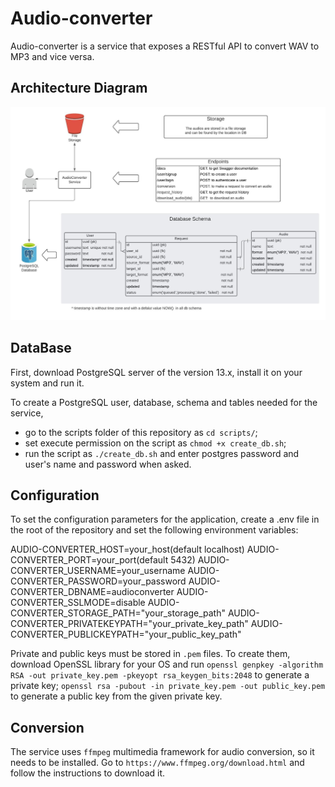 # Audio-converter

Audio-converter is a service that exposes a RESTful API to convert WAV to MP3 and vice versa. 

## Architecture Diagram

![diagram](docs/architecture.jpeg)

## DataBase

First, download PostgreSQL server of the version 13.x, install it on your system and run it.

To create a PostgreSQL user, database, schema and tables needed for the service,

* go to the scripts folder of this repository as `cd scripts/`;
* set execute permission on the script as `chmod +x create_db.sh`;
* run the script as `./create_db.sh` and enter postgres password and user's name and password when asked.

## Configuration

To set the configuration parameters for the application, create a .env file in the root of the repository
and set the following environment variables:

AUDIO-CONVERTER_HOST=your_host(default localhost)
AUDIO-CONVERTER_PORT=your_port(default 5432)
AUDIO-CONVERTER_USERNAME=your_username
AUDIO-CONVERTER_PASSWORD=your_password
AUDIO-CONVERTER_DBNAME=audioconverter
AUDIO-CONVERTER_SSLMODE=disable
AUDIO-CONVERTER_STORAGE_PATH="your_storage_path"
AUDIO-CONVERTER_PRIVATEKEYPATH="your_private_key_path"
AUDIO-CONVERTER_PUBLICKEYPATH="your_public_key_path"

Private and public keys must be stored in `.pem` files. To create them, download OpenSSL library for your OS and run
`openssl genpkey -algorithm RSA -out private_key.pem -pkeyopt rsa_keygen_bits:2048` to generate a private key;
`openssl rsa -pubout -in private_key.pem -out public_key.pem` to generate a public key from the given private key.
    

## Conversion

The service uses `ffmpeg` multimedia framework for audio conversion, so it needs to be installed.
Go to `https://www.ffmpeg.org/download.html` and follow the instructions to download it.
